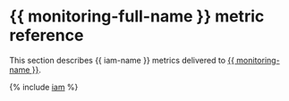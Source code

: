 # {{ monitoring-full-name }} metric reference

This section describes {{ iam-name }} metrics delivered to [{{ monitoring-name }}](../monitoring/).

{% include [iam](../_includes/monitoring/metrics-ref/iam.md) %}